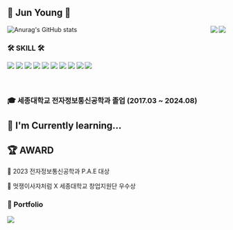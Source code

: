 <div align:"center">

## 👋 Jun Young 👋

![Anurag's GitHub stats](https://github-readme-stats.vercel.app/api?username=JunYoungKr&show_icons=true&theme=dracula)
<img align="right" src="http://mazassumnida.wtf/api/v2/generate_badge?boj=rlawnsdud981020"/>
<img align="right" src = "https://github-readme-stats.vercel.app/api/top-langs/?username=JunYoungKr&layout=compact&theme=dracula"/>

 ### 🛠 SKILL 🛠
  <div>
    <img src="https://img.shields.io/badge/react-61DAFB?style=for-the-badge&logo=react&logoColor=black"> 
    <img src="https://img.shields.io/badge/express-000000?style=for-the-badge&logo=express&logoColor=white">
    <img src="https://img.shields.io/badge/html5-E34F26?style=for-the-badge&logo=html5&logoColor=white"> 
    <img src="https://img.shields.io/badge/css-1572B6?style=for-the-badge&logo=css3&logoColor=white"> 
    <img src="https://img.shields.io/badge/javascript-F7DF1E?style=for-the-badge&logo=javascript&logoColor=black"> 
    <img src="https://img.shields.io/badge/firebase-FFCA28?style=for-the-badge&logo=firebase&logoColor=white">
    <img src="https://img.shields.io/badge/amazonaws-232F3E?style=for-the-badge&logo=amazonaws&logoColor=white"> 
    <img src="https://img.shields.io/badge/python-3776AB?style=for-the-badge&logo=python&logoColor=white">
    <img src="https://img.shields.io/badge/github-181717?style=for-the-badge&logo=github&logoColor=white">
    <img src="https://img.shields.io/badge/git-F05032?style=for-the-badge&logo=git&logoColor=white">
  </div>
<br/>
<br/>


### 🎓 세종대학교 전자정보통신공학과 졸업 (2017.03 ~ 2024.08)
  
## 🌱 I'm Currently learning...

 ## 🏆 AWARD
 
 🥇 2023 전자정보통신공학과 P.A.E 대상
 
 🥉 멋쟁이사자처럼 X 세종대학교 창업지원단 우수상

### 💼 Portfolio
<a href="https://elfin-church-f71.notion.site/97900880b745456d97b0a70f52288727"><img src="https://img.shields.io/badge/-Notion-000000?style=flat-square&logo=Notion&logoColor=white"/></a>  

</div>
